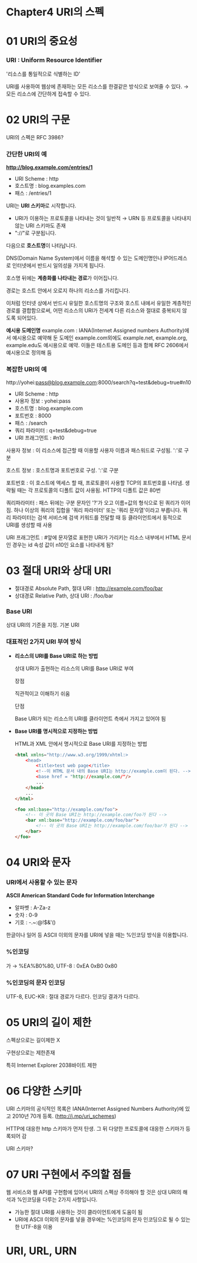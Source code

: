 # Chapter4 URI의 스펙

# 01 URI의 중요성

### URI : Uniform Resource Identifier

'리소스를 통일적으로 식별하는 ID'

URI를 사용하여 웹상에 존재하는 모든 리소스를 한결같은 방식으로 보여줄 수 있다. → 모든 리소스에 간단하게 접속할 수 있다.

# 02 URI의 구문

URI의 스펙은 RFC 3986?

### 간단한 URI의 예

**http://blog.example.com/entries/1**

- URI Scheme : http
- 호스트명 : blog.examples.com
- 패스 : /entries/1

URI는 **URI 스키마**로 시작합니다.

- URI가 이용하는 프로토콜을 나타내는 것이 일반적
→ URN 등 프로토콜을 나타내지 않는 URI 스키마도 존재
- "://"로 구분됩니다.

다음으로 **호스트명**이 나타납니다.

DNS(Domain Name System)에서 이름을 해석할 수 있는 도메인명인나 IP어드레스로 인터넷에서 반드시 일의성을 가지게 됩니다.

호스명 뒤에는 **계층화를 나타내는 경로**가 이어집니다.

경로는 호스트 안에서 오로지 하나의 리소스를 가리킵니다.

이처럼 인터넷 상에서 반드시 유일한 호스트명의 구조와 호스트 내에서 유일한 계층적인 경로를 결합함으로써, 어떤 리소스의 URI가 전세계 다른 리소스와 절대로 중복되지 않도록 되어있다.

**예시용 도메인명**
example.com : IANA(Internet Assigned numbers Authority)에서 예시용으로 예약해 둔 도메인
example.com외에도 example.net, example.org, example.edu도 예시용으로 예약. 이들은 테스트용 도메인 등과 함께 RFC 2606에서 예시용으로 정의해 둠

### 복잡한 URI의 예

http://yohei:pass@blog.example.com:8000/search?q=test&debug=true#n10

- URI Scheme : http
- 사용자 정보 : yohei:pass
- 호스트명 : blog.example.com
- 포트번호 : 8000
- 패스 : /search
- 쿼리 파라미터 : q=test&debug=true
- URI 프래그먼트 : #n10

사용자 정보 : 이 리소스에 접근할 때 이용할 사용자 이름과 패스워드로 구성됨. ':'로 구분

호스트 정보 : 호스트명과 포트번호로 구성.  ':'로 구분

포트번호 : 이 호스트에 액세스 할 때, 프로토콜이 사용할 TCP의 포트번호를 나타냄. 생략될 때는 각 프로토콜의 디폴트 값이 사용됨. HTTP의 디폴트 값은 80번

쿼리파라미터 : 패스 뒤에는 구분 문자인 '?'가 오고 이름=값의 형식으로 된 쿼리가 이어짐. 하나 이상의 쿼리의 집합을 '쿼리 파라미터' 또는 '쿼리 문자열'이라고 부릅니다. 쿼리 파라미터는 검색 서비스에 검색 키워드를 전달할 때 등 클라이언트에서 동적으로 URI를 생성할 때 사용

URI 프래그먼트 : #앞에 문자열로 표현한 URI가 가리키는 리소스 내부에서 HTML 문서인 경우는 id 속성 값이 n10인 요소를 나타내게 됨?

# 03 절대 URI와 상대 URI

- 절대경로 Absolute Path, 절대 URI : http://example.com/foo/bar
- 상대경로 Relative Path, 상대 URI : /foo/bar

### Base URI

상대 URI의 기준을 지정. 기본 URI

### 대표적인 2가지 URI 부여 방식

- **리소스의 URI를 Base URI로 하는 방법**

    상대 URI가 출현하는 리소스의 URI를 Base URI로 부여

    장점

    직관적이고 이해하기 쉬움

    단점

    Base URI가 되는 리소스의 URI를 클라이언트 측에서 가지고 있어야 됨

- **Base URI를 명시적으로 지정하는 방법**

    HTML과 XML 안에서 명시적으로 Base URI를 지정하는 방법

    ```html
    <html xmlns="http://www.w3.org/1999/xhtml:>
    	<head>
    		<title>test web page</title>
    		<!--이 HTML 문서 내의 Base URI는 http://example.com이 된다. -->
    		<base href = "http://example.com/"/>
    		...
    	</head>
    	...
    </html>
    ```

    ```html
    <foo xml:base="http://example.com/foo">
    	<!-- 이 곳의 Base URI는 http://example.com/foo가 된다 -->
    	<bar xml:base="http://example.com/foo/bar">
    		<!-- 이 곳의 Base URI는 http://example.com/foo/bar가 된다 -->
    	</bar>
    </foo>
    ```

# 04 URI와 문자

### URI에서 사용할 수 있는 문자

**ASCII American Standard Code for Information Interchange**

- 알파벳 : A-Za-z
- 숫자 : 0-9
- 기호 : -.~:@!$&'()

한글이나 일어 등 ASCII 이외의 문자를 URI에 넣을 때는 %인코딩 방식을 이용합니다.

### %인코딩

가 → %EA%B0%80, UTF-8 : 0xEA 0xB0 0x80

### %인코딩의 문자 인코딩

UTF-8, EUC-KR : 절대 경로가 다르다. 인코딩 결과가 다르다.

# 05 URI의 길이 제한

스펙상으로는 길이제한 X

구현상으로는 제한존재

특히 Internet Explorer 2038바이트 제한

# 06 다양한 스키마

URI 스키마의 공식적인 목록은 IANA(Internet Assigned Numbers Authority)에 있고 2010년 70개 등록. (http://j.mp/uri_schemes)

HTTP에 대응한 http 스키마가 먼저 탄생. 그 뒤 다양한 프로토콜에 대응한 스키마가 등록되어 감

URI 스키마?

# 07 URI 구현에서 주의할 점들

웹 서비스와 웹 API를 구현함에 있어서 URI의 스펙상 주의해야 할 것은 상대 URI의 해석과 %인코딩을 다루는 2가지 사항입니다.

- 가능한 절대 URI를 사용하는 것이 클라이언트에게 도움이 됨
- URI에 ASCII 이외의 문자를 넣을 경우에는 %인코딩의 문자 인코딩으로 될 수 있는 한 UTF-8을 이용

# URI, URL, URN